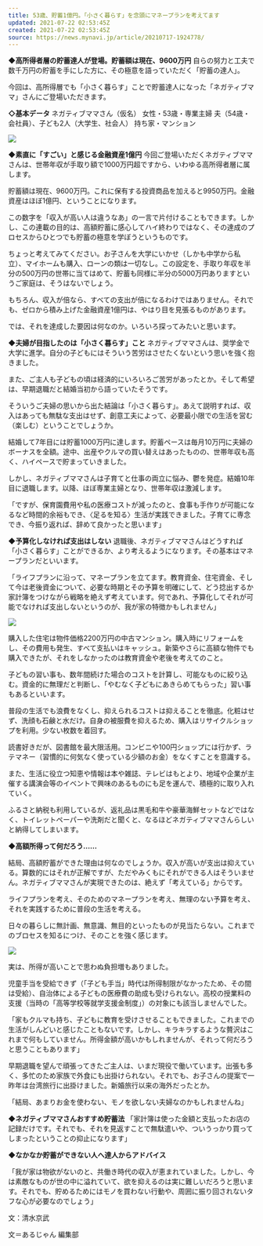 ```yaml
---
title: 53歳、貯蓄1億円。「小さく暮らす」を念頭にマネープランを考えてます
updated: 2021-07-22 02:53:45Z
created: 2021-07-22 02:53:45Z
source: https://news.mynavi.jp/article/20210717-1924778/
---
```


**◆高所得者層の貯蓄達人が登場。貯蓄額は現在、9600万円**
自らの努力と工夫で数千万円の貯蓄を手にした方に、その極意を語っていただく「貯蓄の達人」。

今回は、高所得層でも「小さく暮らす」ことで貯蓄達人になった「ネガティブママ」さんにご登場いただきます。

**◇基本データ**
ネガティブママさん（仮名）
女性・53歳・専業主婦
夫（54歳・会社員）、子ども2人（大学生、社会人）
持ち家・マンション

 [![](/webp)](https://news.mynavi.jp/photo/article/20210717-1924778/images/img20210717-17392-10cvcv3.jpeg)

 **◆素直に「すごい」と感じる金融資産1億円**
今回ご登場いただくネガティブママさんは、世帯年収が手取り額で1000万円超ですから、いわゆる高所得者層に属します。

貯蓄額は現在、9600万円。これに保有する投資商品を加えると9950万円。金融資産はほぼ1億円、ということになります。

この数字を「収入が高い人は違うなあ」の一言で片付けることもできます。しかし、この連載の目的は、高額貯蓄に感心してハイ終わりではなく、その達成のプロセスからひとつでも貯蓄の極意を学ぼうというものです。

ちょっと考えてみてください。お子さんを大学にいかせ（しかも中学から私立）、マイホームも購入、ローンの類は一切なし。この設定を、手取り年収を半分の500万円の世帯に当てはめて、貯蓄も同様に半分の5000万円ありますというご家庭は、そうはないでしょう。

もちろん、収入が倍なら、すべての支出が倍になるわけではありません。それでも、ゼロから積み上げた金融資産1億円は、やはり目を見張るものがあります。

では、それを達成した要因は何なのか。いろいろ探ってみたいと思います。

 **◆夫婦が目指したのは「小さく暮らす」こと**
ネガティブママさんは、奨学金で大学に進学。自分の子どもにはそういう苦労はさせたくないという思いを強く抱きました。

また、ご主人も子どもの頃は経済的にいろいろご苦労があったとか。そして希望は、早期退職だと結婚当初から語っていたそうです。

そういうご夫婦の思いから出た結論は「小さく暮らす」。あえて説明すれば、収入はあっても無駄な支出はせず、創意工夫によって、必要最小限での生活を営む（楽しむ）ということでしょうか。

結婚して7年目には貯蓄1000万円に達します。貯蓄ペースは毎月10万円に夫婦のボーナスを全額。途中、出産やクルマの買い替えはあったものの、世帯年収も高く、ハイペースで貯まっていきました。

しかし、ネガティブママさんは子育てと仕事の両立に悩み、鬱を発症。結婚10年目に退職します。以降、ほぼ専業主婦となり、世帯年収は激減します。

「ですが、保育園費用や私の医療コストが減ったのと、食事も手作りが可能になるなど時間的余裕もでき、〈足るを知る〉生活が実践できました。子育てに専念でき、今振り返れば、辞めて良かったと思います」

 **◆予算化しなければ支出はしない**
退職後、ネガティブママさんはどうすれば「小さく暮らす」ことができるか、より考えるようになります。その基本はマネープランだといいます。

「ライフプランに沿って、マネープランを立てます。教育資金、住宅資金、そして今は老後資金について、必要な時期とその予算を明確にして、どう捻出するか家計簿をつけながら戦略を絶えず考えています。何であれ、予算化してそれが可能でなければ支出しないというのが、我が家の特徴かもしれません」

 [![](/webp)](https://news.mynavi.jp/photo/article/20210717-1924778/images/img20210717-17392-q0298g.jpeg)

購入した住宅は物件価格2200万円の中古マンション。購入時にリフォームをし、その費用も発生、すべて支払いはキャッシュ。新築やさらに高額な物件でも購入できたが、それをしなかったのは教育資金や老後を考えてのこと。

子どもの習い事も、数年間続けた場合のコストを計算し、可能なものに絞り込む。資金的に無理だと判断し、「やむなく子どもにあきらめてもらった」習い事もあるといいます。

普段の生活でも浪費をなくし、抑えられるコストは抑えることを徹底。化粧はせず、洗顔も石鹸と水だけ。自身の被服費を抑えるため、購入はリサイクルショップを利用。少ない枚数を着回す。

読書好きだが、図書館を最大限活用。コンビニや100円ショップには行かず、ラテマネー（習慣的に何気なく使っている少額のお金）をなくすことを意識する。

また、生活に役立つ知恵や情報は本や雑誌、テレビはもとより、地域や企業が主催する講演会等のイベントで興味のあるものにも足を運んで、積極的に取り入れていく。

ふるさと納税も利用しているが、返礼品は黒毛和牛や豪華海鮮セットなどではなく、トイレットペーパーや洗剤だと聞くと、なるほどネガティブママさんらしいと納得してしまいます。

 **◆高額所得って何だろう……**

結局、高額貯蓄ができた理由は何なのでしょうか。収入が高いが支出は抑えている。算数的にはそれが正解ですが、ただやみくもにそれができる人はそういません。ネガティブママさんが実現できたのは、絶えず「考えている」からです。

ライフプランを考え、そのためのマネープランを考え、無理のない予算を考え、それを実践するために普段の生活を考える。

日々の暮らしに無計画、無意識、無目的といったものが見当たらない。これまでのブロセスを知るにつけ、そのことを強く感じます。

[![](/webp)](https://news.mynavi.jp/photo/article/20210717-1924778/images/img20210717-17392-x96kjh.jpeg)

実は、所得が高いことで思わぬ負担増もありました。

児童手当を受給できず（「子ども手当」時代は所得制限がなかったため、その間は受給）、自治体による子どもの医療費の助成も受けられない。高校の授業料の支援（当時の「高等学校等就学支援金制度」）の対象にも該当しませんでした。

「家もクルマも持ち、子どもに教育を受けさせることもできました。これまでの生活がしんどいと感じたこともないです。しかし、キラキラするような贅沢はこれまで何もしていません。所得金額が高いかもしれませんが、それって何だろうと思うこともあります」

早期退職を望んで頑張ってきたご主人は、いまだ現役で働いています。出張も多く、多忙のため家族で外食にも出掛けられない。それでも、お子さんの提案で一昨年は台湾旅行に出掛けました。新婚旅行以来の海外だったとか。

「結局、あまりお金を使わない、モノを欲しない夫婦なのかもしれませんね」

 **◆ネガティブママさんおすすめ貯蓄法**
「家計簿は使った金額と支払ったお店の記録だけです。それでも、それを見返すことで無駄遣いや、ついうっかり買ってしまったということの抑止になります」

 **◆なかなか貯蓄ができない人へ達人からアドバイス**

「我が家は物欲がないのと、共働き時代の収入が恵まれていました。しかし、今は素敵なものが世の中に溢れていて、欲を抑えるのは実に難しいだろうと思います。それでも、貯めるためにはモノを買わない行動や、周囲に振り回されないタフな心が必要なのでしょう」

文：清水京武

文＝あるじゃん 編集部